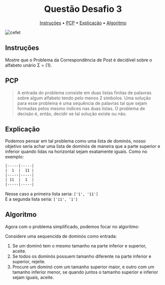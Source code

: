 <h1 align="center">
  Questão Desafio 3
</h1>

<p align="center">
  <a href="#instruções">Instruções</a> •
  <a href="#pcp">PCP</a> •
  <a href="#explicação">Explicação</a> •
  <a href="#algoritmo">Algoritmo</a>
</p>

![cefet](https://i.imgur.com/K0E5iFC.jpg)

## Instruções

Mostre que o Problema da Correspondência de Post é decidível sobre o alfabeto unário Σ = {1}.

## PCP

> A entrada do problema consiste em duas listas finitas de palavras sobre algum alfabeto tendo pelo menos 2 símbolos. Uma solução para esse problema é uma sequência de palavras tal que sejam formadas pelos mesmo índices nas duas listas. O problema de decisão é, então, decidir se tal solução existe ou não.

## Explicação

Podemos pensar em tal problema como uma lista de dominós, nosso objetivo seria achar uma lista de dominós de maneira que a parte superior e inferior quando lidas na horizontal sejam exatamente iguais. Como no exemplo:

```txt
|-----|-----|
|  1  |  11 |
|-----|-----|
| 11  |  1  |
|-----|-----|
```

Nesse caso a primeira lista seria: ``['1', '11']``<br>
E a segunda lista seria: ``['11', '1']``

## Algoritmo

Agora com o problema simplificado, podemos focar no algoritmo:

Considere uma sequencida de dominós como entrada:

1. Se um dominó tem o mesmo tamanho na parte inferior e superior, aceite.
2. Se todos os dominós possuem tamanho diferente na parte inferior e superior, rejeite.
3. Procure um dominó com um tamanho superior maior, e outro com um tamanho inferior menor, se quando juntos o tamanho superior e inferior sejam iguais, aceite.
